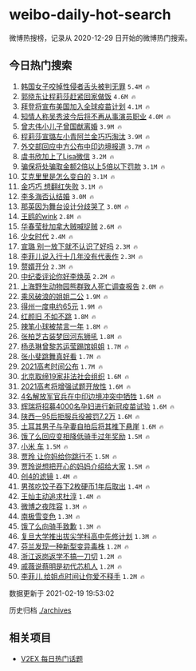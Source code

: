 # weibo-daily-hot-search

微博热搜榜，记录从 2020-12-29 日开始的微博热门搜索。

## 今日热门搜索

<!-- BEGIN -->

1. [韩国女子咬掉性侵者舌头被判无罪](https://s.weibo.com/weibo?q=%23%E9%9F%A9%E5%9B%BD%E5%A5%B3%E5%AD%90%E5%92%AC%E6%8E%89%E6%80%A7%E4%BE%B5%E8%80%85%E8%88%8C%E5%A4%B4%E8%A2%AB%E5%88%A4%E6%97%A0%E7%BD%AA%23&Refer=top) `5.4M 🔥`
1. [郭晓东让程莉莎赶紧回家做饭](https://s.weibo.com/weibo?q=%E9%83%AD%E6%99%93%E4%B8%9C%E8%AE%A9%E7%A8%8B%E8%8E%89%E8%8E%8E%E8%B5%B6%E7%B4%A7%E5%9B%9E%E5%AE%B6%E5%81%9A%E9%A5%AD&Refer=top) `4.6M 🔥`
1. [拜登将宣布美国加入全球疫苗计划](https://s.weibo.com/weibo?q=%23%E6%8B%9C%E7%99%BB%E5%B0%86%E5%AE%A3%E5%B8%83%E7%BE%8E%E5%9B%BD%E5%8A%A0%E5%85%A5%E5%85%A8%E7%90%83%E7%96%AB%E8%8B%97%E8%AE%A1%E5%88%92%23&Refer=top) `4.1M 🔥`
1. [知情人称吴秀波今后将不再从事演员职业](https://s.weibo.com/weibo?q=%23%E7%9F%A5%E6%83%85%E4%BA%BA%E7%A7%B0%E5%90%B4%E7%A7%80%E6%B3%A2%E4%BB%8A%E5%90%8E%E5%B0%86%E4%B8%8D%E5%86%8D%E4%BB%8E%E4%BA%8B%E6%BC%94%E5%91%98%E8%81%8C%E4%B8%9A%23&Refer=top) `4.0M 🔥`
1. [曾志伟小儿子曾国猷离婚](https://s.weibo.com/weibo?q=%23%E6%9B%BE%E5%BF%97%E4%BC%9F%E5%B0%8F%E5%84%BF%E5%AD%90%E6%9B%BE%E5%9B%BD%E7%8C%B7%E7%A6%BB%E5%A9%9A%23&Refer=top) `3.9M 🔥`
1. [程莉莎宣璐左小青阿兰金巧巧淘汰](https://s.weibo.com/weibo?q=%23%E7%A8%8B%E8%8E%89%E8%8E%8E%E5%AE%A3%E7%92%90%E5%B7%A6%E5%B0%8F%E9%9D%92%E9%98%BF%E5%85%B0%E9%87%91%E5%B7%A7%E5%B7%A7%E6%B7%98%E6%B1%B0%23&Refer=top) `3.9M 🔥`
1. [外交部回应中方公布中印边境报道](https://s.weibo.com/weibo?q=%23%E5%A4%96%E4%BA%A4%E9%83%A8%E5%9B%9E%E5%BA%94%E4%B8%AD%E6%96%B9%E5%85%AC%E5%B8%83%E4%B8%AD%E5%8D%B0%E8%BE%B9%E5%A2%83%E6%8A%A5%E9%81%93%23&Refer=top) `3.7M 🔥`
1. [虞书欣加上了Lisa微信](https://s.weibo.com/weibo?q=%23%E8%99%9E%E4%B9%A6%E6%AC%A3%E5%8A%A0%E4%B8%8A%E4%BA%86Lisa%E5%BE%AE%E4%BF%A1%23&Refer=top) `3.2M 🔥`
1. [骗保将处骗取金额2倍以上5倍以下罚款](https://s.weibo.com/weibo?q=%23%E9%AA%97%E4%BF%9D%E5%B0%86%E5%A4%84%E9%AA%97%E5%8F%96%E9%87%91%E9%A2%9D2%E5%80%8D%E4%BB%A5%E4%B8%8A5%E5%80%8D%E4%BB%A5%E4%B8%8B%E7%BD%9A%E6%AC%BE%23&Refer=top) `3.1M 🔥`
1. [艾克里里是怎么变白的](https://s.weibo.com/weibo?q=%E8%89%BE%E5%85%8B%E9%87%8C%E9%87%8C%E6%98%AF%E6%80%8E%E4%B9%88%E5%8F%98%E7%99%BD%E7%9A%84&Refer=top) `3.1M 🔥`
1. [金巧巧 想翻红失败](https://s.weibo.com/weibo?q=%E9%87%91%E5%B7%A7%E5%B7%A7%20%E6%83%B3%E7%BF%BB%E7%BA%A2%E5%A4%B1%E8%B4%A5&Refer=top) `3.1M 🔥`
1. [李多海否认结婚](https://s.weibo.com/weibo?q=%23%E6%9D%8E%E5%A4%9A%E6%B5%B7%E5%90%A6%E8%AE%A4%E7%BB%93%E5%A9%9A%23&Refer=top) `3.0M 🔥`
1. [那英因为舞台设计分歧哭了](https://s.weibo.com/weibo?q=%23%E9%82%A3%E8%8B%B1%E5%9B%A0%E4%B8%BA%E8%88%9E%E5%8F%B0%E8%AE%BE%E8%AE%A1%E5%88%86%E6%AD%A7%E5%93%AD%E4%BA%86%23&Refer=top) `3.0M 🔥`
1. [王鸥的wink](https://s.weibo.com/weibo?q=%23%E7%8E%8B%E9%B8%A5%E7%9A%84wink%23&Refer=top) `2.8M 🔥`
1. [华春莹批加拿大贼喊捉贼](https://s.weibo.com/weibo?q=%23%E5%8D%8E%E6%98%A5%E8%8E%B9%E6%89%B9%E5%8A%A0%E6%8B%BF%E5%A4%A7%E8%B4%BC%E5%96%8A%E6%8D%89%E8%B4%BC%23&Refer=top) `2.6M 🔥`
1. [少女时代](https://s.weibo.com/weibo?q=%E5%B0%91%E5%A5%B3%E6%97%B6%E4%BB%A3&Refer=top) `2.4M 🔥`
1. [宣璐 别一放下就不认识了好吗](https://s.weibo.com/weibo?q=%E5%AE%A3%E7%92%90%20%E5%88%AB%E4%B8%80%E6%94%BE%E4%B8%8B%E5%B0%B1%E4%B8%8D%E8%AE%A4%E8%AF%86%E4%BA%86%E5%A5%BD%E5%90%97&Refer=top) `2.3M 🔥`
1. [李菲儿说入行十几年没有代表作](https://s.weibo.com/weibo?q=%23%E6%9D%8E%E8%8F%B2%E5%84%BF%E8%AF%B4%E5%85%A5%E8%A1%8C%E5%8D%81%E5%87%A0%E5%B9%B4%E6%B2%A1%E6%9C%89%E4%BB%A3%E8%A1%A8%E4%BD%9C%23&Refer=top) `2.3M 🔥`
1. [赘婿开分](https://s.weibo.com/weibo?q=%E8%B5%98%E5%A9%BF%E5%BC%80%E5%88%86&Refer=top) `2.3M 🔥`
1. [中纪委评论你好李焕英](https://s.weibo.com/weibo?q=%E4%B8%AD%E7%BA%AA%E5%A7%94%E8%AF%84%E8%AE%BA%E4%BD%A0%E5%A5%BD%E6%9D%8E%E7%84%95%E8%8B%B1&Refer=top) `2.2M 🔥`
1. [上海野生动物园熊群致人死亡调查报告](https://s.weibo.com/weibo?q=%23%E4%B8%8A%E6%B5%B7%E9%87%8E%E7%94%9F%E5%8A%A8%E7%89%A9%E5%9B%AD%E7%86%8A%E7%BE%A4%E8%87%B4%E4%BA%BA%E6%AD%BB%E4%BA%A1%E8%B0%83%E6%9F%A5%E6%8A%A5%E5%91%8A%23&Refer=top) `2.0M 🔥`
1. [乘风破浪的姐姐二公](https://s.weibo.com/weibo?q=%E4%B9%98%E9%A3%8E%E7%A0%B4%E6%B5%AA%E7%9A%84%E5%A7%90%E5%A7%90%E4%BA%8C%E5%85%AC&Refer=top) `1.9M 🔥`
1. [得州一度电约65元](https://s.weibo.com/weibo?q=%23%E5%BE%97%E5%B7%9E%E4%B8%80%E5%BA%A6%E7%94%B5%E7%BA%A665%E5%85%83%23&Refer=top) `1.9M 🔥`
1. [红颜旧 不如不跳](https://s.weibo.com/weibo?q=%E7%BA%A2%E9%A2%9C%E6%97%A7%20%E4%B8%8D%E5%A6%82%E4%B8%8D%E8%B7%B3&Refer=top) `1.8M 🔥`
1. [辣笔小球被禁言一年](https://s.weibo.com/weibo?q=%23%E8%BE%A3%E7%AC%94%E5%B0%8F%E7%90%83%E8%A2%AB%E7%A6%81%E8%A8%80%E4%B8%80%E5%B9%B4%23&Refer=top) `1.8M 🔥`
1. [张柏芝古装梦回河东狮吼](https://s.weibo.com/weibo?q=%23%E5%BC%A0%E6%9F%8F%E8%8A%9D%E5%8F%A4%E8%A3%85%E6%A2%A6%E5%9B%9E%E6%B2%B3%E4%B8%9C%E7%8B%AE%E5%90%BC%23&Refer=top) `1.8M 🔥`
1. [杨丞琳曾黎苏运莹踢馆姐姐](https://s.weibo.com/weibo?q=%23%E6%9D%A8%E4%B8%9E%E7%90%B3%E6%9B%BE%E9%BB%8E%E8%8B%8F%E8%BF%90%E8%8E%B9%E8%B8%A2%E9%A6%86%E5%A7%90%E5%A7%90%23&Refer=top) `1.7M 🔥`
1. [张小斐跳舞真好看](https://s.weibo.com/weibo?q=%23%E5%BC%A0%E5%B0%8F%E6%96%90%E8%B7%B3%E8%88%9E%E7%9C%9F%E5%A5%BD%E7%9C%8B%23&Refer=top) `1.7M 🔥`
1. [2021高考时间公布](https://s.weibo.com/weibo?q=%232021%E9%AB%98%E8%80%83%E6%97%B6%E9%97%B4%E5%85%AC%E5%B8%83%23&Refer=top) `1.7M 🔥`
1. [北京取缔19家非法社会组织](https://s.weibo.com/weibo?q=%23%E5%8C%97%E4%BA%AC%E5%8F%96%E7%BC%9419%E5%AE%B6%E9%9D%9E%E6%B3%95%E7%A4%BE%E4%BC%9A%E7%BB%84%E7%BB%87%23&Refer=top) `1.6M 🔥`
1. [2021高考将增强试题开放性](https://s.weibo.com/weibo?q=%232021%E9%AB%98%E8%80%83%E5%B0%86%E5%A2%9E%E5%BC%BA%E8%AF%95%E9%A2%98%E5%BC%80%E6%94%BE%E6%80%A7%23&Refer=top) `1.6M 🔥`
1. [4名解放军官兵在中印边境冲突中牺牲](https://s.weibo.com/weibo?q=%234%E5%90%8D%E8%A7%A3%E6%94%BE%E5%86%9B%E5%AE%98%E5%85%B5%E5%9C%A8%E4%B8%AD%E5%8D%B0%E8%BE%B9%E5%A2%83%E5%86%B2%E7%AA%81%E4%B8%AD%E7%89%BA%E7%89%B2%23&Refer=top) `1.6M 🔥`
1. [辉瑞将招募4000名孕妇进行新冠疫苗试验](https://s.weibo.com/weibo?q=%23%E8%BE%89%E7%91%9E%E5%B0%86%E6%8B%9B%E5%8B%9F4000%E5%90%8D%E5%AD%95%E5%A6%87%E8%BF%9B%E8%A1%8C%E6%96%B0%E5%86%A0%E7%96%AB%E8%8B%97%E8%AF%95%E9%AA%8C%23&Refer=top) `1.6M 🔥`
1. [陕西一95后拒服兵役被罚7.2万](https://s.weibo.com/weibo?q=%23%E9%99%95%E8%A5%BF%E4%B8%8095%E5%90%8E%E6%8B%92%E6%9C%8D%E5%85%B5%E5%BD%B9%E8%A2%AB%E7%BD%9A7.2%E4%B8%87%23&Refer=top) `1.6M 🔥`
1. [土耳其男子与孕妻自拍后将其推下悬崖](https://s.weibo.com/weibo?q=%23%E5%9C%9F%E8%80%B3%E5%85%B6%E7%94%B7%E5%AD%90%E4%B8%8E%E5%AD%95%E5%A6%BB%E8%87%AA%E6%8B%8D%E5%90%8E%E5%B0%86%E5%85%B6%E6%8E%A8%E4%B8%8B%E6%82%AC%E5%B4%96%23&Refer=top) `1.6M 🔥`
1. [饿了么回应变相降低骑手过年奖励](https://s.weibo.com/weibo?q=%23%E9%A5%BF%E4%BA%86%E4%B9%88%E5%9B%9E%E5%BA%94%E5%8F%98%E7%9B%B8%E9%99%8D%E4%BD%8E%E9%AA%91%E6%89%8B%E8%BF%87%E5%B9%B4%E5%A5%96%E5%8A%B1%23&Refer=top) `1.5M 🔥`
1. [小米 车](https://s.weibo.com/weibo?q=%E5%B0%8F%E7%B1%B3%20%E8%BD%A6&Refer=top) `1.5M 🔥`
1. [贾玲 让你妈给你跳行不](https://s.weibo.com/weibo?q=%E8%B4%BE%E7%8E%B2%20%E8%AE%A9%E4%BD%A0%E5%A6%88%E7%BB%99%E4%BD%A0%E8%B7%B3%E8%A1%8C%E4%B8%8D&Refer=top) `1.5M 🔥`
1. [贾玲说想把开心的妈妈介绍给大家](https://s.weibo.com/weibo?q=%23%E8%B4%BE%E7%8E%B2%E8%AF%B4%E6%83%B3%E6%8A%8A%E5%BC%80%E5%BF%83%E7%9A%84%E5%A6%88%E5%A6%88%E4%BB%8B%E7%BB%8D%E7%BB%99%E5%A4%A7%E5%AE%B6%23&Refer=top) `1.5M 🔥`
1. [创4的滤镜](https://s.weibo.com/weibo?q=%E5%88%9B4%E7%9A%84%E6%BB%A4%E9%95%9C&Refer=top) `1.4M 🔥`
1. [男孩吃饺子吞下2枚硬币1年后取出](https://s.weibo.com/weibo?q=%23%E7%94%B7%E5%AD%A9%E5%90%83%E9%A5%BA%E5%AD%90%E5%90%9E%E4%B8%8B2%E6%9E%9A%E7%A1%AC%E5%B8%811%E5%B9%B4%E5%90%8E%E5%8F%96%E5%87%BA%23&Refer=top) `1.4M 🔥`
1. [王灿主动追求杜淳](https://s.weibo.com/weibo?q=%23%E7%8E%8B%E7%81%BF%E4%B8%BB%E5%8A%A8%E8%BF%BD%E6%B1%82%E6%9D%9C%E6%B7%B3%23&Refer=top) `1.4M 🔥`
1. [微博之夜阵容](https://s.weibo.com/weibo?q=%23%E5%BE%AE%E5%8D%9A%E4%B9%8B%E5%A4%9C%E9%98%B5%E5%AE%B9%23&Refer=top) `1.3M 🔥`
1. [南极雪变色](https://s.weibo.com/weibo?q=%23%E5%8D%97%E6%9E%81%E9%9B%AA%E5%8F%98%E8%89%B2%23&Refer=top) `1.3M 🔥`
1. [饿了么向骑手致歉](https://s.weibo.com/weibo?q=%23%E9%A5%BF%E4%BA%86%E4%B9%88%E5%90%91%E9%AA%91%E6%89%8B%E8%87%B4%E6%AD%89%23&Refer=top) `1.3M 🔥`
1. [复旦大学推出拔尖学科高中先修计划](https://s.weibo.com/weibo?q=%23%E5%A4%8D%E6%97%A6%E5%A4%A7%E5%AD%A6%E6%8E%A8%E5%87%BA%E6%8B%94%E5%B0%96%E5%AD%A6%E7%A7%91%E9%AB%98%E4%B8%AD%E5%85%88%E4%BF%AE%E8%AE%A1%E5%88%92%23&Refer=top) `1.3M 🔥`
1. [芬兰发现一种新型变异毒株](https://s.weibo.com/weibo?q=%23%E8%8A%AC%E5%85%B0%E5%8F%91%E7%8E%B0%E4%B8%80%E7%A7%8D%E6%96%B0%E5%9E%8B%E5%8F%98%E5%BC%82%E6%AF%92%E6%A0%AA%23&Refer=top) `1.2M 🔥`
1. [浙江返岗返学不搞一刀切](https://s.weibo.com/weibo?q=%23%E6%B5%99%E6%B1%9F%E8%BF%94%E5%B2%97%E8%BF%94%E5%AD%A6%E4%B8%8D%E6%90%9E%E4%B8%80%E5%88%80%E5%88%87%23&Refer=top) `1.2M 🔥`
1. [戚薇说蔡明是初代芯机人](https://s.weibo.com/weibo?q=%23%E6%88%9A%E8%96%87%E8%AF%B4%E8%94%A1%E6%98%8E%E6%98%AF%E5%88%9D%E4%BB%A3%E8%8A%AF%E6%9C%BA%E4%BA%BA%23&Refer=top) `1.2M 🔥`
1. [李菲儿 给姐点时间让你爱不释手](https://s.weibo.com/weibo?q=%E6%9D%8E%E8%8F%B2%E5%84%BF%20%E7%BB%99%E5%A7%90%E7%82%B9%E6%97%B6%E9%97%B4%E8%AE%A9%E4%BD%A0%E7%88%B1%E4%B8%8D%E9%87%8A%E6%89%8B&Refer=top) `1.2M 🔥`

数据更新于 2021-02-19 19:53:02

<!-- END -->

历史归档 [./archives](./archives)

## 相关项目

- [V2EX 每日热门话题](https://github.com/realLeonardo/v2ex-daily-hot-topic)
